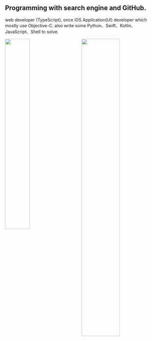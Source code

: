 ## Programming with search engine and GitHub.

web developer (TypeScript), once iOS Application(UI) developer which mostly use Objective-C. also write some Python、Swift、Kotlin、JavaScript、Shell to solve.

<img align="left" width="40%" src="https://github-readme-stats.vercel.app/api/top-langs/?username=leavesster&theme=tokyonight&hide=javascript&layout=compact">
<img align="right" width="50%" src="https://github-readme-stats.vercel.app/api?username=leavesster&show_icons=true&theme=tokyonight&line_height=27&v=5">
